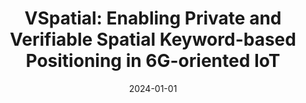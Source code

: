 ---
title: "VSpatial: Enabling Private and Verifiable Spatial Keyword-based Positioning in 6G-oriented IoT"
authors:
- Weiting Zhang
- Mingyang Zhao
- Zhuoyu Sun
- Chuan Zhang
- Jinwen Liang
- Liehuang Zhu
- Song Guo


date: "2024-01-01"
# doi: "10.1109/TNSE.2022.3141728"

# Publication type.
# 1 = Conference paper; 2 = Journal article;
# 3 = Preprint Paper; 4 = Report; 5 = Book; 6 = Book section;
# 7 = Thesis; 8 = Patent
publication_types: ["2"]

# Publication name and optional abbreviated publication name.
publication: IEEE Journal on Selected Areas in Communications (JSAC) (CCF-A)
# publication_short: "TNSE (JCR-Q1)"

url_pdf: https://www.researchgate.net/publication/381443440_VSpatial_Enabling_Private_and_Verifiable_Spatial_Keyword-based_Positioning_in_6G-oriented_IoT
# url_code: ''
# url_dataset: ''
# url_poster: ''
# url_project: ''
# url_slides: ''
# url_video: ''

---